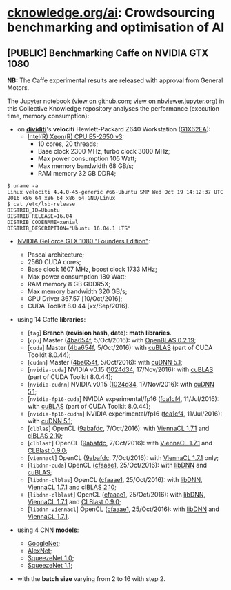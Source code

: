 # [cknowledge.org/ai](http://cknowledge.org): Crowdsourcing benchmarking and optimisation of AI

## [PUBLIC] Benchmarking Caffe on NVIDIA GTX 1080

**NB:** The Caffe experimental results are released with approval from General Motors.

The Jupyter notebook ([view on github.com](https://github.com/dividiti/ck-caffe-nvidia-gtx1080/blob/master/script/analysis/ck-caffe-nvidia-gtx1080.20170518.ipynb); [view on nbviewer.jupyter.org](https://nbviewer.jupyter.org/github/dividiti/ck-caffe-nvidia-gtx1080/blob/master/script/analysis/ck-caffe-nvidia-gtx1080.20170518.ipynb?raw)) in this Collective Knowledge repository analyses the performance (execution time, memory consumption):
- on **[dividiti](http://dividiti.com)**'s **velociti** Hewlett-Packard Z640 Workstation ([G1X62EA](http://h20195.www2.hp.com/v2/default.aspx?cc=ie&lc=en&oid=7528701)):
  - [Intel(R) Xeon(R) CPU E5-2650 v3](http://ark.intel.com/products/81705/Intel-Xeon-Processor-E5-2650-v3-25M-Cache-2_30-GHz):
    - 10 cores, 20 threads;
    - Base clock 2300 MHz, turbo clock 3000 MHz;
    - Max power consumption 105 Watt;
    - Max memory bandwidth 68 GB/s;
    - RAM memory 32 GB DDR4;
```
$ uname -a
Linux velociti 4.4.0-45-generic #66-Ubuntu SMP Wed Oct 19 14:12:37 UTC 2016 x86_64 x86_64 x86_64 GNU/Linux
$ cat /etc/lsb-release
DISTRIB_ID=Ubuntu
DISTRIB_RELEASE=16.04
DISTRIB_CODENAME=xenial
DISTRIB_DESCRIPTION="Ubuntu 16.04.1 LTS"
```
  - [NVIDIA GeForce GTX 1080 "Founders Edition"](http://www.geforce.co.uk/hardware/10series/geforce-gtx-1080/):
    - Pascal architecture;
    - 2560 CUDA cores;
    - Base clock 1607 MHz, boost clock 1733 MHz;
    - Max power consumption 180 Watt;
    - RAM memory 8 GB GDDR5X;
    - Max memory bandwidth 320 GB/s;
    - GPU Driver 367.57 [10/Oct/2016];
    - CUDA Toolkit 8.0.44 [xx/Sep/2016].

- using 14 Caffe **libraries**:
  - [`tag`] **Branch** (**revision hash, date**): **math libraries**.
  - [`cpu`] Master ([4ba654f](https://github.com/BVLC/caffe/commit/4ba654f5c88c36ee8ba53964b7faf25c6d7010b4), 5/Oct/2016): with [OpenBLAS 0.2.19](https://github.com/xianyi/OpenBLAS/releases/tag/v0.2.19);
  - [`cuda`] Master ([4ba654f](https://github.com/BVLC/caffe/commit/4ba654f5c88c36ee8ba53964b7faf25c6d7010b4), 5/Oct/2016): with [cuBLAS](https://developer.nvidia.com/cublas) (part of CUDA Toolkit 8.0.44);
  - [`cudnn`] Master ([4ba654f](https://github.com/BVLC/caffe/commit/4ba654f5c88c36ee8ba53964b7faf25c6d7010b4), 5/Oct/2016): with [cuDNN 5.1](https://developer.nvidia.com/cudnn);
  - [`nvidia-cuda`] NVIDIA v0.15 ([1024d34](https://github.com/NVIDIA/caffe/commit/1024d34d93cd34a9013d6fac4e56e45162073d38), 17/Nov/2016): with [cuBLAS](https://developer.nvidia.com/cublas) (part of CUDA Toolkit 8.0.44);
  - [`nvidia-cudnn`] NVIDIA v0.15 ([1024d34](https://github.com/NVIDIA/caffe/commit/1024d34d93cd34a9013d6fac4e56e45162073d38), 17/Nov/2016): with [cuDNN 5.1](https://developer.nvidia.com/cudnn);
  - [`nvidia-fp16-cuda`] NVIDIA experimental/fp16 ([fca1cf4](https://github.com/NVIDIA/caffe/commit/fca1cf475d1d0a6d355f8b9877abcc4e13951c9c), 11/Jul/2016): with [cuBLAS](https://developer.nvidia.com/cublas) (part of CUDA Toolkit 8.0.44);
  - [`nvidia-fp16-cudnn`] NVIDIA experimental/fp16 ([fca1cf4](https://github.com/NVIDIA/caffe/commit/fca1cf475d1d0a6d355f8b9877abcc4e13951c9c), 11/Jul/2016): with [cuDNN 5.1](https://developer.nvidia.com/cudnn);
  - [`clblas`] OpenCL ([9abafdc](https://github.com/BVLC/caffe/commit/9abafdca7b91ff5cd6f29035fdc882c269409f27), 7/Oct/2016): with [ViennaCL 1.7.1](https://github.com/viennacl/viennacl-dev/releases/tag/release-1.7.1) and [clBLAS 2.10](https://github.com/clMathLibraries/clBLAS/releases/tag/v2.10);
  - [`clblast`] OpenCL ([9abafdc](https://github.com/BVLC/caffe/commit/9abafdca7b91ff5cd6f29035fdc882c269409f27), 7/Oct/2016): with [ViennaCL 1.7.1](https://github.com/viennacl/viennacl-dev/releases/tag/release-1.7.1) and [CLBlast 0.9.0](https://github.com/CNugteren/CLBlast/releases/tag/0.9.0);
  - [`viennacl`] OpenCL ([9abafdc](https://github.com/BVLC/caffe/commit/9abafdca7b91ff5cd6f29035fdc882c269409f27), 7/Oct/2016): with [ViennaCL 1.7.1](https://github.com/viennacl/viennacl-dev/releases/tag/release-1.7.1) only;
  - [`libdnn-cuda`] OpenCL ([cfaaae1](https://github.com/BVLC/caffe/commit/cfaaae1e8c95cc742d045dab2099c8404e726686), 25/Oct/2016): with [libDNN](https://github.com/BVLC/caffe/issues/4155) and [cuBLAS](https://developer.nvidia.com/cublas);
  - [`libdnn-clblas`] OpenCL ([cfaaae1](https://github.com/BVLC/caffe/commit/cfaaae1e8c95cc742d045dab2099c8404e726686), 25/Oct/2016): with [libDNN](https://github.com/BVLC/caffe/issues/4155), [ViennaCL 1.7.1](https://github.com/viennacl/viennacl-dev/releases/tag/release-1.7.1) and [clBLAS 2.10](https://github.com/clMathLibraries/clBLAS/releases/tag/v2.10);
  - [`libdnn-clblast`] OpenCL ([cfaaae1](https://github.com/BVLC/caffe/commit/cfaaae1e8c95cc742d045dab2099c8404e726686), 25/Oct/2016): with [libDNN](https://github.com/BVLC/caffe/issues/4155), [ViennaCL 1.7.1](https://github.com/viennacl/viennacl-dev/releases/tag/release-1.7.1) and [CLBlast 0.9.0](https://github.com/CNugteren/CLBlast/releases/tag/0.9.0);
  - [`libdnn-viennacl`] OpenCL ([cfaaae1](https://github.com/BVLC/caffe/commit/cfaaae1e8c95cc742d045dab2099c8404e726686), 25/Oct/2016): with [libDNN](https://github.com/BVLC/caffe/issues/4155) and [ViennaCL 1.7.1](https://github.com/viennacl/viennacl-dev/releases/tag/release-1.7.1).
  
- using 4 CNN **models**:
  - [GoogleNet](https://github.com/BVLC/caffe/tree/master/models/bvlc_googlenet);
  - [AlexNet](https://github.com/BVLC/caffe/tree/master/models/bvlc_alexnet);
  - [SqueezeNet 1.0](https://github.com/DeepScale/SqueezeNet/tree/master/SqueezeNet_v1.0);
  - [SqueezeNet 1.1](https://github.com/DeepScale/SqueezeNet/tree/master/SqueezeNet_v1.1);

- with the **batch size** varying from 2 to 16 with step 2.
